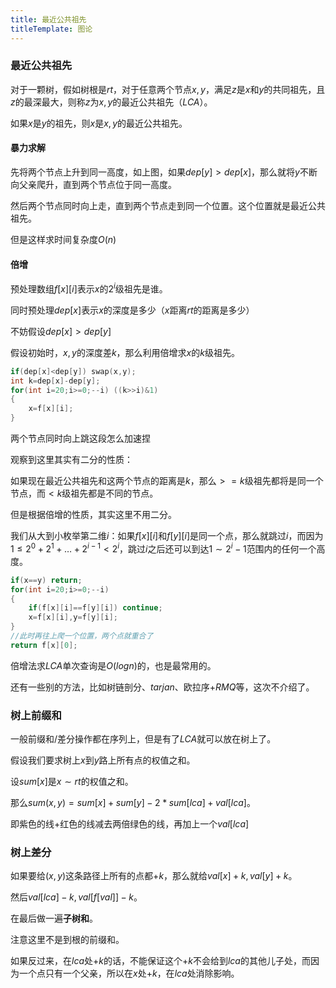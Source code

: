 ```yaml
---
title: 最近公共祖先
titleTemplate: 图论
---
```


### 最近公共祖先

对于一颗树，假如树根是$rt$，对于任意两个节点$x,y$，满足$z$是$x$和$y$的共同祖先，且$z$的最深最大，则称$z$为$x,y$的最近公共祖先（$LCA$）。

如果$x$是$y$的祖先，则$x$是$x,y$的最近公共祖先。

[//]: # (![image-20230722150841262]&#40;C:\Users\lenovo\AppData\Roaming\Typora\typora-user-images\image-20230722150841262.png&#41;)

#### 暴力求解

先将两个节点上升到同一高度，如上图，如果$dep[y]>dep[x]$，那么就将$y$不断向父亲爬升，直到两个节点位于同一高度。

然后两个节点同时向上走，直到两个节点走到同一个位置。这个位置就是最近公共祖先。

但是这样求时间复杂度$O(n)$

#### 倍增

预处理数组$f[x][i]$表示$x$的$2^i$级祖先是谁。

同时预处理$dep[x]$表示$x$的深度是多少（$x$距离$rt$的距离是多少）

不妨假设$dep[x]>dep[y]$

假设初始时，$x,y$的深度差$k$，那么利用倍增求$x$的$k$级祖先。

```cpp
if(dep[x]<dep[y]) swap(x,y);
int k=dep[x]-dep[y];
for(int i=20;i>=0;--i) ((k>>i)&1)
{
	x=f[x][i];
}
```

两个节点同时向上跳这段怎么加速捏

观察到这里其实有二分的性质：

如果现在最近公共祖先和这两个节点的距离是$k$，那么$>=k$级祖先都将是同一个节点，而$<k$级祖先都是不同的节点。

但是根据倍增的性质，其实这里不用二分。

我们从大到小枚举第二维$i$：如果$f[x][i]$和$f[y][i]$是同一个点，那么就跳过$i$，而因为$1\leq 2^0+2^1+…+2^{i-1}<2^i$，跳过$i$之后还可以到达$1\sim 2^i-1$范围内的任何一个高度。

```cpp
if(x==y) return;
for(int i=20;i>=0;--i)
{
	if(f[x][i]==f[y][i]) continue;
	x=f[x][i],y=f[y][i];
}
//此时再往上爬一个位置，两个点就重合了
return f[x][0];
```

倍增法求$LCA$单次查询是$O(logn)$的，也是最常用的。

还有一些别的方法，比如树链剖分、$tarjan$、欧拉序+$RMQ$等，这次不介绍了。

### 树上前缀和

一般前缀和/差分操作都在序列上，但是有了$LCA$就可以放在树上了。

假设我们要求树上$x$到$y$路上所有点的权值之和。

设$sum[x]$是$x\sim rt$的权值之和。

那么$sum(x,y)=sum[x]+sum[y]-2*sum[lca]+val[lca]$。

[//]: # (![image-20230722154707658]&#40;C:\Users\lenovo\AppData\Roaming\Typora\typora-user-images\image-20230722154707658.png&#41;)

即紫色的线+红色的线减去两倍绿色的线，再加上一个$val[lca]$

### 树上差分

如果要给$(x,y)$这条路径上所有的点都$+k$，那么就给$val[x]+k,val[y]+k$。

然后$val[lca]-k,val[f[val]]-k$。

在最后做一遍**子树和**。

注意这里不是到根的前缀和。

如果反过来，在$lca$处$+k$的话，不能保证这个$+k$不会给到$lca$的其他儿子处，而因为一个点只有一个父亲，所以在$x$处$+k$，在$lca$处消除影响。